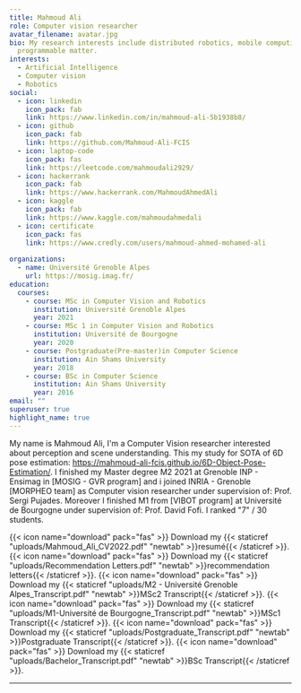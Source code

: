 ```yaml
---
title: Mahmoud Ali
role: Computer vision researcher
avatar_filename: avatar.jpg
bio: My research interests include distributed robotics, mobile computing and
  programmable matter.
interests:
  - Artificial Intelligence
  - Computer vision
  - Robotics
social:
  - icon: linkedin
    icon_pack: fab
    link: https://www.linkedin.com/in/mahmoud-ali-5b1938b8/
  - icon: github
    icon_pack: fab
    link: https://github.com/Mahmoud-Ali-FCIS
  - icon: laptop-code
    icon_pack: fas
    link: https://leetcode.com/mahmoudali2929/
  - icon: hackerrank
    icon_pack: fab
    link: https://www.hackerrank.com/MahmoudAhmedAli
  - icon: kaggle
    icon_pack: fab
    link: https://www.kaggle.com/mahmoudahmedali
  - icon: certificate
    icon_pack: fas
    link: https://www.credly.com/users/mahmoud-ahmed-mohamed-ali
    
organizations:
  - name: Université Grenoble Alpes
    url: https://mosig.imag.fr/
education:
  courses:
    - course: MSc in Computer Vision and Robotics
      institution: Université Grenoble Alpes
      year: 2021
    - course: MSc 1 in Computer Vision and Robotics
      institution: Université de Bourgogne
      year: 2020
    - course: Postgraduate(Pre-master)in Computer Science
      institution: Ain Shams University
      year: 2018
    - course: BSc in Computer Science
      institution: Ain Shams University
      year: 2016
email: ""
superuser: true
highlight_name: true
---
```

My name is Mahmoud Ali, I'm a Computer Vision researcher
interested about perception and scene understanding. This my study for SOTA of 6D pose estimation: https://mahmoud-ali-fcis.github.io/6D-Object-Pose-Estimation/. I finished my Master degree M2 2021 at Grenoble INP - Ensimag in [MOSIG - GVR program] and i joined INRIA - Grenoble [MORPHEO team] as Computer vision researcher under supervision of: Prof. Sergi Pujades. Moreover I finished M1 from [VIBOT program] at Université de Bourgogne under supervision of: Prof. David Fofi. I ranked "7" / 30 students. 

{{< icon name="download" pack="fas" >}} Download my {{< staticref "uploads/Mahmoud_Ali_CV2022.pdf" "newtab" >}}resumé{{< /staticref >}}.
{{< icon name="download" pack="fas" >}} Download my {{< staticref "uploads/Recommendation Letters.pdf" "newtab" >}}recommendation letters{{< /staticref >}}.
{{< icon name="download" pack="fas" >}} Download my {{< staticref "uploads/M2 - Université Grenoble Alpes_Transcript.pdf" "newtab" >}}MSc2 Transcript{{< /staticref >}}.
{{< icon name="download" pack="fas" >}} Download my {{< staticref "uploads/M1-Université de Bourgogne_Transcript.pdf" "newtab" >}}MSc1 Transcript{{< /staticref >}}.
{{< icon name="download" pack="fas" >}} Download my {{< staticref "uploads/Postgraduate_Transcript.pdf" "newtab" >}}Postgraduate Transcript{{< /staticref >}}.
{{< icon name="download" pack="fas" >}} Download my {{< staticref "uploads/Bachelor_Transcript.pdf" "newtab" >}}BSc Transcript{{< /staticref >}}.

---
